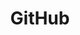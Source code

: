---
title: "GitHub"
slug: "gitHub"
layout: "gitHub"
menu:
    main:
        weight: -60
        url: https://github.com/HighPon
        pre: github
---